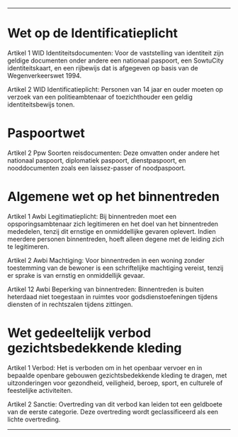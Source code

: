 - - - - - - - - - - - - - - - - - - - - - - - - - - - - - - - - - - - - - - - - - - - - - - - - - - - - - - - - - - - - - - - - - - - - - - - - - - - - - - - - - - - - - - - - - - - 


# **Wet op de Identificatieplicht**


Artikel 1 WID
Identiteitsdocumenten: Voor de vaststelling van identiteit zijn geldige documenten onder andere een nationaal paspoort, een SowtuCity identiteitskaart, en een rijbewijs dat is afgegeven op basis van de Wegenverkeerswet 1994.

Artikel 2 WID
Identificatieplicht: Personen van 14 jaar en ouder moeten op verzoek van een politieambtenaar of toezichthouder een geldig identiteitsbewijs tonen.


# **Paspoortwet**


Artikel 2 Ppw
Soorten reisdocumenten: Deze omvatten onder andere het nationaal paspoort, diplomatiek paspoort, dienstpaspoort, en nooddocumenten zoals een laissez-passer of noodpaspoort.


# **Algemene wet op het binnentreden**


Artikel 1 Awbi
Legitimatieplicht: Bij binnentreden moet een opsporingsambtenaar zich legitimeren en het doel van het binnentreden mededelen, tenzij dit ernstige en onmiddellijke gevaren oplevert.
Indien meerdere personen binnentreden, hoeft alleen degene met de leiding zich te legitimeren.

Artikel 2 Awbi
Machtiging: Voor binnentreden in een woning zonder toestemming van de bewoner is een schriftelijke machtiging vereist, tenzij er sprake is van ernstig en onmiddellijk gevaar.

Artikel 12 Awbi
Beperking van binnentreden: Binnentreden is buiten heterdaad niet toegestaan in ruimtes voor godsdienstoefeningen tijdens diensten of in rechtszalen tijdens zittingen.


# **Wet gedeeltelijk verbod gezichtsbedekkende kleding**


Artikel 1
Verbod: Het is verboden om in het openbaar vervoer en in bepaalde openbare gebouwen gezichtsbedekkende kleding te dragen, met uitzonderingen voor gezondheid, veiligheid, beroep, sport, en culturele of feestelijke activiteiten.

Artikel 2
Sanctie: Overtreding van dit verbod kan leiden tot een geldboete van de eerste categorie. Deze overtreding wordt geclassificeerd als een lichte overtreding.


- - - - - - - - - - - - - - - - - - - - - - - - - - - - - - - - - - - - - - - - - - - - - - - - - - - - - - - - - - - - - - - - - - - - - - - - - - - - - - - - - - - - - - - - - - - 

